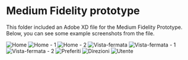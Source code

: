 # Medium Fidelity prototype

This folder included an Adobe XD file for the Medium Fidelity Prototype. Below, you can see some example screenshots from the file.

![Home](Home.png) ![Home - 1](Home-1.png) ![Home - 2](Home-2.png)
![Vista-fermata](Vista-fermata.png) ![Vista-fermata - 1](Vista-fermata-1.png) ![Vista-fermata - 2](Vista-fermata-2.png)
![Preferiti](Preferiti.png) ![Direzioni](Direzioni.png) ![Utente](Utente.png)